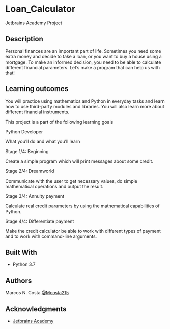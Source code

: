 # Loan_Calculator
Jetbrains Academy Project


## Description

Personal finances are an important part of life. Sometimes you need some extra money and decide to take a loan, or you want to buy a house using a mortgage. To make an informed decision, you need to be able to calculate different financial parameters. Let’s make a program that can help us with that!

## Learning outcomes

You will practice using mathematics and Python in everyday tasks and learn how to use third-party modules and libraries. You will also learn more about different financial instruments.

This project is a part of the following learning goals

Python Developer

What you’ll do and what you’ll learn

Stage 1/4: Beginning

Create a simple program which will print messages about some credit.

Stage 2/4: Dreamworld

Communicate with the user to get necessary values, do simple mathematical operations and output the result.

Stage 3/4: Annuity payment

Calculate real credit parameters by using the mathematical capabilities of Python.

Stage 4/4: Differentiate payment

Make the credit calculator be able to work with different types of payment and to work with command-line arguments.

## Built With

* Python 3.7

## Authors

Marcos N. Costa
[@Mcosta215](https://twitter.com/Mcosta215)

## Acknowledgments

* [Jetbrains Academy](https://hyperskill.org)

